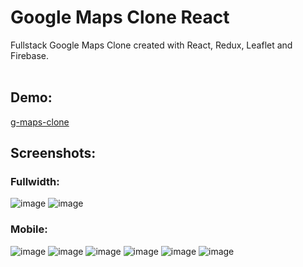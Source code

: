 # Google Maps Clone React
Fullstack Google Maps Clone created with React, Redux, Leaflet and Firebase. <br/><br/>
## Demo:
 <a href="https://g-maps-clone.web.app/">g-maps-clone</a> 
## Screenshots:
### Fullwidth:
![image](https://user-images.githubusercontent.com/60140669/132619257-a49f59b9-b3f8-47f6-8dbe-9764a462bc20.png)
![image](https://user-images.githubusercontent.com/60140669/132619403-e89792fc-a11e-4123-8101-543404c5de29.png)
### Mobile:
![image](https://user-images.githubusercontent.com/60140669/132619608-cd688ed1-a4a4-42ed-8498-808d2d1cb8a8.png)
![image](https://user-images.githubusercontent.com/60140669/132619627-857bd2c8-6441-4dfe-9e05-ab5504443bfd.png)
![image](https://user-images.githubusercontent.com/60140669/132619656-4828d22a-e545-4cc7-9e95-795a63ac802a.png)
![image](https://user-images.githubusercontent.com/60140669/132619689-4f7d3228-56c7-43e0-86e9-d1e986d633c3.png)
![image](https://user-images.githubusercontent.com/60140669/132619715-c9f60c53-9ac7-4c0b-b422-062cff11c9a5.png)
![image](https://user-images.githubusercontent.com/60140669/132619744-7cd4e5e5-0074-412d-8b32-6c1a66c62b12.png)
